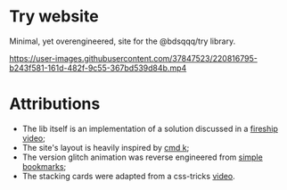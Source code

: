 # Try website

Minimal, yet overengineered, site for the @bdsqqq/try library.

https://user-images.githubusercontent.com/37847523/220816795-b243f581-161d-482f-9c55-367bd539d84b.mp4

# Attributions

- The lib itself is an implementation of a solution discussed in a [fireship video](https://www.youtube.com/watch?v=ITogH7lJTyE);
- The site's layout is heavily inspired by [cmd k](https://cmdk.paco.me);
- The version glitch animation was reverse engineered from [simple bookmarks](https://bmrks.com);
- The stacking cards were adapted from a css-tricks [video](https://youtube.com/watch?v=NXtz59).
